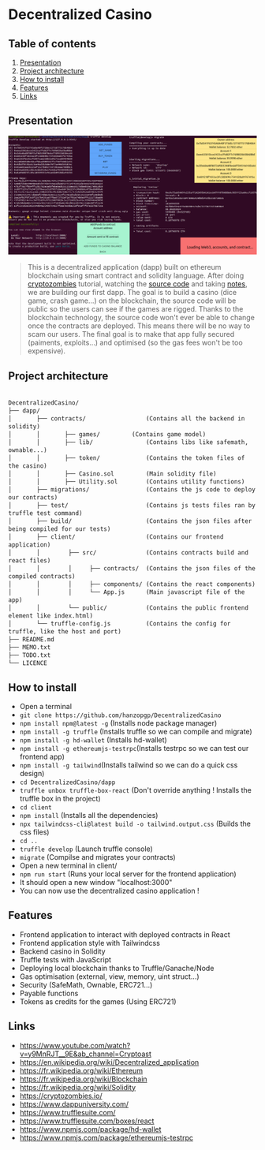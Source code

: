 # Decentralized Casino

## Table of contents

1. [Presentation](#presentation)
2. [Project architecture](#project-architecture)
3. [How to install](#how-to-install)
4. [Features](#Features)
5. [Links](#links)

## Presentation 

<p align="center"><img src="img.png"></p>

>This is a decentralized application (dapp) built on ethereum blockchain using smart contract and solidity language. After doing [cryptozombies](https://cryptozombies.io) tutorial, watching the [source code](https://github.com/hanzopgp/CryptoZombies) and taking [notes](https://github.com/hanzopgp/CryptoZombies), we are building our first dapp. The goal is to build a casino (dice game, crash game...) on the blockchain, the source code will be public so the users can see if the games are rigged. Thanks to the blockchain technology, the source code won't ever be able to change once the contracts are deployed. This means there will be no way to scam our users. The final goal is to make that app fully secured (paiments, exploits...) and optimised (so the gas fees won't be too expensive).

## Project architecture

<pre><code>
DecentralizedCasino/
├── dapp/
│   	├── contracts/                 (Contains all the backend in solidity)
│       │       ├── games/ 	       (Contains game model)   
│       │       ├── lib/               (Contains libs like safemath, ownable...)
│       │       ├── token/             (Contains the token files of the casino)
│       │       ├── Casino.sol         (Main solidity file)
│       │       ├── Utility.sol        (Contains utility functions)               
│   	├── migrations/                (Contains the js code to deploy our contracts)
│       ├── test/                      (Contains js tests files ran by truffle test command)
│       ├── build/                     (Contains the json files after being compiled for our tests)
│       ├── client/                    (Contains our frontend application)
│       │        ├── src/              (Contains contracts build and react files)
│       │        │     ├── contracts/  (Contains the json files of the compiled contracts)
│       │        │     ├── components/ (Contains the react components)
│       │        │     └── App.js      (Main javascript file of the app)
│       │        └── public/           (Contains the public frontend element like index.html)
│       └── truffle-config.js          (Contains the config for truffle, like the host and port)
├── README.md		          
├── MEMO.txt
├── TODO.txt
└── LICENCE  
</pre></code>

## How to install

- Open a terminal
- `git clone https://github.com/hanzopgp/DecentralizedCasino`
- `npm install npm@latest -g` (Installs node package manager)
- `npm install -g truffle` (Installs truffle so we can compile and migrate)
- `npm install -g hd-wallet` (Installs hd-wallet)
- `npm install -g ethereumjs-testrpc`(Installs testrpc so we can test our frontend app)
- `npm install -g tailwind`(Installs tailwind so we can do a quick css design)
- `cd DecentralizedCasino/dapp`
- `truffle unbox truffle-box-react` (Don't override anything ! Installs the truffle box in the project)
- `cd client`
- `npm install` (Installs all the dependencies)
- `npx tailwindcss-cli@latest build -o tailwind.output.css` (Builds the css files)
- `cd ..`
- `truffle develop` (Launch truffle console)
- `migrate` (Compilse and migrates your contracts)
- Open a new terminal in client/
- `npm run start` (Runs your local server for the frontend application) 
- It should open a new window "localhost:3000"
- You can now use the decentralized casino application !

## Features

- Frontend application to interact with deployed contracts in React
- Frontend application style with Tailwindcss
- Backend casino in Solidity
- Truffle tests with JavaScript
- Deploying local blockchain thanks to Truffle/Ganache/Node
- Gas optimisation (external, view, memory, uint struct...)
- Security (SafeMath, Ownable, ERC721...)
- Payable functions
- Tokens as credits for the games (Using ERC721)

## Links

- https://www.youtube.com/watch?v=y9MnRJT__9E&ab_channel=Cryptoast
- https://en.wikipedia.org/wiki/Decentralized_application
- https://fr.wikipedia.org/wiki/Ethereum
- https://fr.wikipedia.org/wiki/Blockchain
- https://fr.wikipedia.org/wiki/Solidity
- https://cryptozombies.io/
- https://www.dappuniversity.com/
- https://www.trufflesuite.com/
- https://www.trufflesuite.com/boxes/react
- https://www.npmjs.com/package/hd-wallet
- https://www.npmjs.com/package/ethereumjs-testrpc
